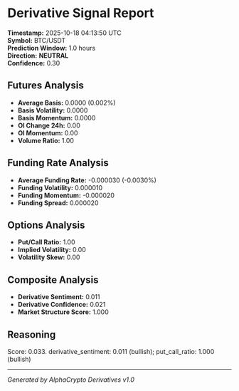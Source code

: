 # Derivative Signal Report

**Timestamp:** 2025-10-18 04:13:50 UTC  
**Symbol:** BTC/USDT  
**Prediction Window:** 1.0 hours  
**Direction:** **NEUTRAL**  
**Confidence:** 0.30

## Futures Analysis
- **Average Basis:** 0.0000 (0.002%)
- **Basis Volatility:** 0.0000
- **Basis Momentum:** 0.0000
- **OI Change 24h:** 0.00
- **OI Momentum:** 0.00
- **Volume Ratio:** 1.00

## Funding Rate Analysis
- **Average Funding Rate:** -0.000030 (-0.0030%)
- **Funding Volatility:** 0.000010
- **Funding Momentum:** -0.000020
- **Funding Spread:** 0.000020

## Options Analysis
- **Put/Call Ratio:** 1.00
- **Implied Volatility:** 0.00
- **Volatility Skew:** 0.00

## Composite Analysis
- **Derivative Sentiment:** 0.011
- **Derivative Confidence:** 0.021
- **Market Structure Score:** 1.000

## Reasoning
Score: 0.033. derivative_sentiment: 0.011 (bullish); put_call_ratio: 1.000 (bullish)

---
*Generated by AlphaCrypto Derivatives v1.0*
